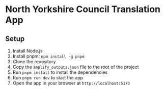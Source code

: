 # North Yorkshire Council Translation App

## Setup

1. Install Node.js
2. Install pnpm: `npm install -g pnpm`
3. Clone the repository
4. Copy the `amplify_outputs.json` file to the root of the project
5. Run `pnpm install` to install the dependencies
6. Run `pnpm run dev` to start the app
7. Open the app in your browser at `http://localhost:5173`
